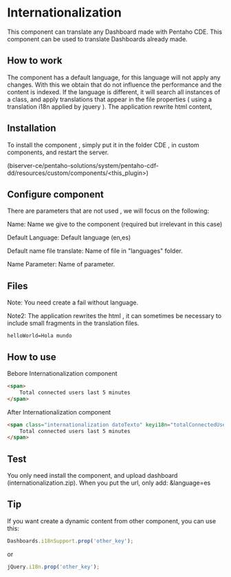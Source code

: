 # Internationalization

This component can translate any Dashboard made with Pentaho CDE. This component can be used to translate Dashboards already made.

## How to work

The component has a default language, for this language will not apply any changes. With this we obtain that do not influence the performance and the content is indexed. If the language is different, it will search all instances of a class, and apply translations that appear in the file properties ( using a translation i18n applied by jquery ).
The application rewrite html content,

## Installation

To install the component , simply put it in the folder CDE , in custom components, and restart the server.

(biserver-ce/pentaho-solutions/system/pentaho-cdf-dd/resources/custom/components/<this_plugin>)


## Configure component

There are parameters that are not used , we will focus on the following:

Name: Name we give to the component (required but irrelevant in this case)

Default Language: Default language (en,es)

Default name file translate: Name of file in "languages" folder.

Name Parameter: Name of parameter.

## Files
Note: You need create a fail without language.

Note2: The application rewrites the html , it can sometimes be necessary to include small fragments in the translation files.

```properties
helloWorld=Hola mundo
```

## How to use

Bebore Internationalization component
```html
<span>
	Total connected users last 5 minutes
</span>
```
After Internationalization component
```html
<span class="internationalization datoTexto" keyi18n="totalConnectedUsersLast5Minutes_1">
	Total connected users last 5 minutes
</span>
```

## Test

You only need install the component, and upload dashboard (internationalization.zip).
When you put the url, only add: &language=es

## Tip

If you want create a dynamic content from other component, you can use this:

```javascript
Dashboards.i18nSupport.prop('other_key');
```

or

```javascript
jQuery.i18n.prop('other_key');
```
